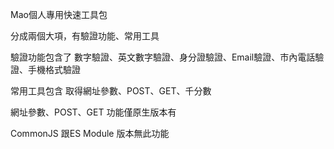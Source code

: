 Mao個人專用快速工具包

分成兩個大項，有驗證功能、常用工具

驗證功能包含了 數字驗證、英文數字驗證、身分證驗證、Email驗證、市內電話驗證、手機格式驗證

常用工具包含 取得網址參數、POST、GET、千分數

網址參數、POST、GET 功能僅原生版本有

CommonJS 跟ES Module 版本無此功能
